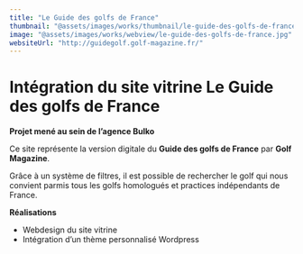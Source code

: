 ```yaml
---
title: "Le Guide des golfs de France"
thumbnail: "@assets/images/works/thumbnail/le-guide-des-golfs-de-france.jpg"
image: "@assets/images/works/webview/le-guide-des-golfs-de-france.jpg"
websiteUrl: "http://guidegolf.golf-magazine.fr/"
---
```


# Intégration du site vitrine Le Guide des golfs de France

**Projet mené au sein de l’agence Bulko**

Ce site représente la version digitale du **Guide des golfs de France** par **Golf Magazine**.

Grâce à un système de filtres, il est possible de rechercher le golf qui nous convient parmis tous les golfs homologués et practices indépendants de France.

**Réalisations**

- Webdesign du site vitrine
- Intégration d’un thème personnalisé Wordpress
